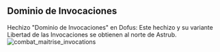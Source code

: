 ## Dominio de Invocaciones
Hechizo "Dominio de Invocaciones" en Dofus: Este hechizo y su variante Libertad de las Invocaciones se obtienen al norte de Astrub.
![combat_maitrise_invocations](https://media.discordapp.net/attachments/1107006154426560682/1107008141406777354/combat_maitrise_invocations-64x64.png)